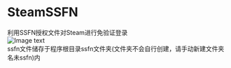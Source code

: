 # SteamSSFN
利用SSFN授权文件对Steam进行免验证登录  
![Image text](https://github.com/AndtunO/SteamSSFN/blob/master/QQ%E6%88%AA%E5%9B%BE20210302000225.png)  
ssfn文件储存于程序根目录ssfn文件夹(文件夹不会自行创建，请手动新建文件夹名未ssfn)内
